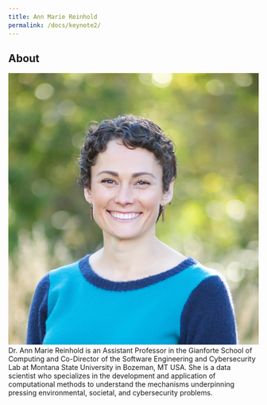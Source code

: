```yaml
---
title: Ann Marie Reinhold
permalink: /docs/keynote2/
---
```


## About
![Anne Marie Reinhold](../images/annmarie.jpg)
Dr. Ann Marie Reinhold is an Assistant Professor in the Gianforte School of Computing and Co-Director of the Software Engineering and Cybersecurity Lab at Montana State University in Bozeman, MT USA. She is a data scientist who specializes in the development and application of computational methods to understand the mechanisms underpinning pressing environmental, societal, and cybersecurity problems.